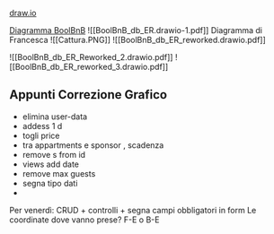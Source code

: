 [draw.io](https://app.diagrams.net/)


[Diagramma BoolBnB](https://drive.google.com/file/d/16pvifs77ars-dZZ-1jKkZzos97fQ6r0c/view?usp=sharing)
![[BoolBnB_db_ER.drawio-1.pdf]]  Diagramma di Francesca ![[Cattura.PNG]] 
![[BoolBnB_db_ER_reworked.drawio.pdf]]


![[BoolBnB_db_ER_Reworked_2.drawio.pdf]]
![[BoolBnB_db_ER_reworked_3.drawio.pdf]]
## Appunti Correzione Grafico

- elimina user-data
- addess 1 d
- togli price
- tra appartments e sponsor , scadenza
- remove s from id
- views add date
- remove max guests
- segna tipo dati
- 

Per venerdì: CRUD + controlli + segna campi obbligatori in form
Le coordinate dove vanno prese? F-E o B-E